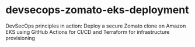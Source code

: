 # devsecops-zomato-eks-deployment
DevSecOps principles in action: Deploy a secure Zomato clone on Amazon EKS using GitHub Actions for CI/CD and Terraform for infrastructure provisioning
